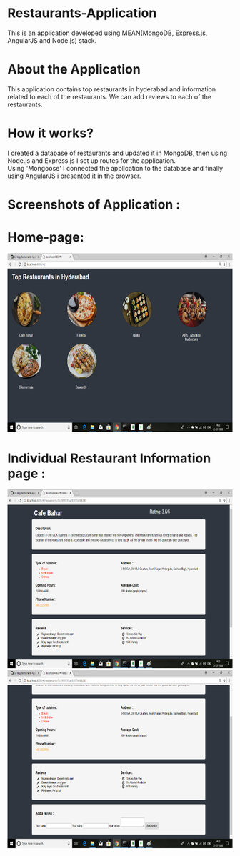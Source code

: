 # Restaurants-Application
This is an application developed using MEAN(MongoDB, Express.js, AngularJS and Node.js) stack.

# About the Application
This application contains top restaurants in hyderabad and information related to each of the restaurants. We can add reviews to each of the restaurants. 

# How it works?
I created a database of restaurants and updated it in MongoDB, then using Node.js and Express.js I set up routes for the application.  
Using 'Mongoose' I connected the application to the database and finally using AngularJS i presented it in the browser.

# Screenshots of Application : 

# Home-page:
<img src="Screenshots/1.png" alt="Screenshot1" height = "400" >
                                  
# Individual Restaurant Information page :

<img src="Screenshots/2.png" alt="Screenshot 2" height="400" >


<img src="Screenshots/3.png" alt="Screenshot 3" height="400">
